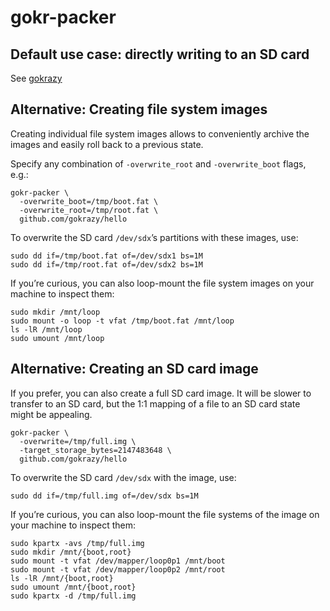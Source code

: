# gokr-packer

## Default use case: directly writing to an SD card

See [gokrazy](https://github.com/gokrazy/gokrazy)

## Alternative: Creating file system images

Creating individual file system images allows to conveniently archive
the images and easily roll back to a previous state.

Specify any combination of `-overwrite_root` and `-overwrite_boot`
flags, e.g.:

```
gokr-packer \
  -overwrite_boot=/tmp/boot.fat \
  -overwrite_root=/tmp/root.fat \
  github.com/gokrazy/hello
```

To overwrite the SD card `/dev/sdx`’s partitions with these images,
use:

```
sudo dd if=/tmp/boot.fat of=/dev/sdx1 bs=1M
sudo dd if=/tmp/root.fat of=/dev/sdx2 bs=1M
```

If you’re curious, you can also loop-mount the file system images on
your machine to inspect them:

```
sudo mkdir /mnt/loop
sudo mount -o loop -t vfat /tmp/boot.fat /mnt/loop
ls -lR /mnt/loop
sudo umount /mnt/loop
```

## Alternative: Creating an SD card image

If you prefer, you can also create a full SD card image. It will be
slower to transfer to an SD card, but the 1:1 mapping of a file to an
SD card state might be appealing.

```
gokr-packer \
  -overwrite=/tmp/full.img \
  -target_storage_bytes=2147483648 \
  github.com/gokrazy/hello
```

To overwrite the SD card `/dev/sdx` with the image, use:

```
sudo dd if=/tmp/full.img of=/dev/sdx bs=1M
```

If you’re curious, you can also loop-mount the file systems of the
image on your machine to inspect them:

```
sudo kpartx -avs /tmp/full.img
sudo mkdir /mnt/{boot,root}
sudo mount -t vfat /dev/mapper/loop0p1 /mnt/boot
sudo mount -t vfat /dev/mapper/loop0p2 /mnt/root
ls -lR /mnt/{boot,root}
sudo umount /mnt/{boot,root}
sudo kpartx -d /tmp/full.img
```
